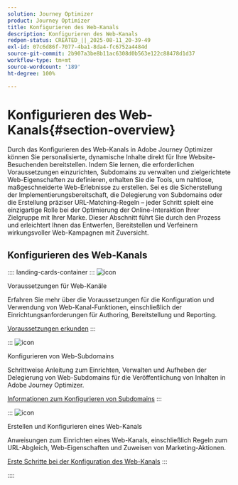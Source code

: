 ```yaml
---
solution: Journey Optimizer
product: Journey Optimizer
title: Konfigurieren des Web-Kanals
description: Konfigurieren des Web-Kanals
redpen-status: CREATED_||_2025-08-11_20-39-49
exl-id: 07c6d86f-7077-4ba1-8da4-fc6752a4484d
source-git-commit: 2b907a3be8b11ac6308d0b563e122c88478d1d37
workflow-type: tm+mt
source-wordcount: '189'
ht-degree: 100%

---
```


# Konfigurieren des Web-Kanals{#section-overview}

Durch das Konfigurieren des Web-Kanals in Adobe Journey Optimizer können Sie personalisierte, dynamische Inhalte direkt für Ihre Website-Besuchenden bereitstellen. Indem Sie lernen, die erforderlichen Voraussetzungen einzurichten, Subdomains zu verwalten und zielgerichtete Web-Eigenschaften zu definieren, erhalten Sie die Tools, um nahtlose, maßgeschneiderte Web-Erlebnisse zu erstellen. Sei es die Sicherstellung der Implementierungsbereitschaft, die Delegierung von Subdomains oder die Erstellung präziser URL-Matching-Regeln – jeder Schritt spielt eine einzigartige Rolle bei der Optimierung der Online-Interaktion Ihrer Zielgruppe mit Ihrer Marke. Dieser Abschnitt führt Sie durch den Prozess und erleichtert Ihnen das Entwerfen, Bereitstellen und Verfeinern wirkungsvoller Web-Kampagnen mit Zuversicht.

## Konfigurieren des Web-Kanals

:::: landing-cards-container
:::
![icon](https://cdn.experienceleague.adobe.com/icons/book.svg)

Voraussetzungen für Web-Kanäle

Erfahren Sie mehr über die Voraussetzungen für die Konfiguration und Verwendung von Web-Kanal-Funktionen, einschließlich der Einrichtungsanforderungen für Authoring, Bereitstellung und Reporting.

[Voraussetzungen erkunden](../using/web/web-prerequisites.md)
:::

:::
![icon](https://cdn.experienceleague.adobe.com/icons/gear.svg)

Konfigurieren von Web-Subdomains

Schrittweise Anleitung zum Einrichten, Verwalten und Aufheben der Delegierung von Web-Subdomains für die Veröffentlichung von Inhalten in Adobe Journey Optimizer.

[Informationen zum Konfigurieren von Subdomains](../using/web/web-delegated-subdomains.md)
:::

:::
![icon](https://cdn.experienceleague.adobe.com/icons/circle-play.svg)

Erstellen und Konfigurieren eines Web-Kanals

Anweisungen zum Einrichten eines Web-Kanals, einschließlich Regeln zum URL-Abgleich, Web-Eigenschaften und Zuweisen von Marketing-Aktionen.

[Erste Schritte bei der Konfiguration des Web-Kanals](../using/web/web-configuration.md)
:::

::::
